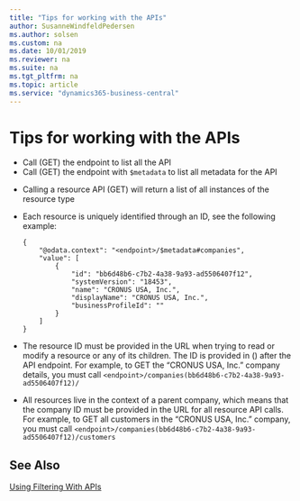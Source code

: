 ```yaml
---
title: "Tips for working with the APIs"
author: SusanneWindfeldPedersen
ms.author: solsen
ms.custom: na
ms.date: 10/01/2019
ms.reviewer: na
ms.suite: na
ms.tgt_pltfrm: na
ms.topic: article
ms.service: "dynamics365-business-central"
---
```


# Tips for working with the APIs

+ Call (GET) the endpoint to list all the API
+ Call (GET) the endpoint with `$metadata` to list all metadata for the API

<!--
+ Call (GET) the endpoint with the `odata.track-changes` preference to obtain a [deltaLink](devenv-connect-apps-delta.md) to return the records that have changed in the data set since the last query
+ Call (GET) the endpoint with `$filter` to list all the records within the specified range by providing [Filters](devenv-connect-apps-filtering.md)
-->
+ Calling a resource API (GET) will return a list of all instances of the resource type
+ Each resource is uniquely identified through an ID, see the following example:  

    ```
    {
        "@odata.context": "<endpoint>/$metadata#companies",
        "value": [
            {
                "id": "bb6d48b6-c7b2-4a38-9a93-ad5506407f12",
                "systemVersion": "18453",
                "name": "CRONUS USA, Inc.",
                "displayName": "CRONUS USA, Inc.",
                "businessProfileId": ""
            }
        ]
    }
    ```

+ The resource ID must be provided in the URL when trying to read or modify a resource or any of its children. The ID is provided in () after the API endpoint. For example, to GET the “CRONUS USA, Inc.” company details, you must call `<endpoint>/companies(bb6d48b6-c7b2-4a38-9a93-ad5506407f12)/`
+ All resources live in the context of a parent company, which means that the company ID must be provided in the URL for all resource API calls. For example, to GET all customers in the “CRONUS USA, Inc.” company, you must call `<endpoint>/companies(bb6d48b6-c7b2-4a38-9a93-ad5506407f12)/customers`


## See Also
<!-- [Using Deltas With APIs](devenv-connect-apps-delta.md)-->  
[Using Filtering With APIs](devenv-connect-apps-filtering.md)
